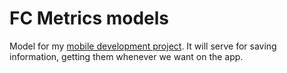 # FC Metrics models

Model for my [mobile development project](https://github.com/Zakichanu/Efrei-S8-Mobile-Project-FCMetrics). It will serve for saving information, getting them whenever we want on the app.